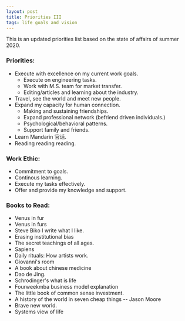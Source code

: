 ```yaml
---
layout: post
title: Priorities III
tags: life goals and vision
---
```


This is an updated priorities list based on the state of affairs of summer 2020. 

### Priorities:
* Execute with excellence on my current work goals.
	* Execute on engineering tasks.
	* Work with M.S. team for market transfer.
	* Editing/articles and learning about the industry.
* Travel, see the world and meet new people.
* Expand my capacity for human connection.
	* Making and sustaining friendships.
	* Expand professional network (befriend driven individuals.)
	* Psychological/behavioral patterns.
	* Support family and friends.
* Learn Mandarin 官话.
* Reading reading reading.

### Work Ethic:
* Commitment to goals.
* Continous learning.
* Execute my tasks effectively.
* Offer and provide my knowledge and support.
	

### Books to Read:
* Venus in fur
* Venus in furs
* Steve Biko I write what I like.
* Erasing institutional bias
* The secret teachings of all ages.
* Sapiens
* Daily rituals: How artists work.
* Giovanni's room
* A book about chinese medicine
* Dao de Jing.
* Schrodinger's what is life
* Fourweekmba business model explanation
* The little book of common sense investment.
* A history of the world in seven cheap things -- Jason Moore
* Brave new world.
* Systems view of life


